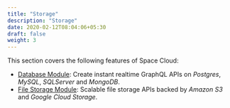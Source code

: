 ```yaml
---
title: "Storage"
description: "Storage"
date: 2020-02-12T08:04:06+05:30
draft: false
weight: 3
---
```


This section covers the following features of Space Cloud:

- [Database Module](/storage/database): Create instant realtime GraphQL APIs on _Postgres_, _MySQL_, _SQLServer_ and _MongoDB_.
- [File Storage Module](/storage/filestore): Scalable file storage APIs backed by _Amazon S3_ and _Google Cloud Storage_.

